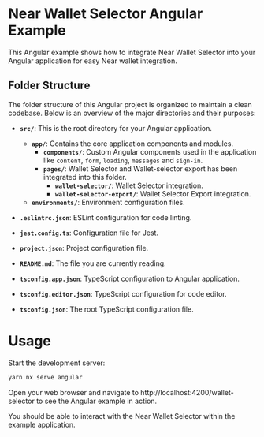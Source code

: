 # Near Wallet Selector Angular Example

This Angular example shows how to integrate Near Wallet Selector into your Angular application for easy Near wallet integration.

## Folder Structure

The folder structure of this Angular project is organized to maintain a clean codebase. Below is an overview of the major directories and their purposes:

- **`src/`**: This is the root directory for your Angular application.
  - **`app/`**: Contains the core application components and modules.
    - **`components/`**: Custom Angular components used in the application like `content`, `form`, `loading`, `messages` and `sign-in`.
    - **`pages/`**: Wallet Selector and Wallet-selector export has been integrated into this folder.
      - **`wallet-selector/`**: Wallet Selector integration.
      - **`wallet-selector-export/`**: Wallet Selector Export integration.
  - **`environments/`**: Environment configuration files.

- **`.eslintrc.json`**: ESLint configuration for code linting.
- **`jest.config.ts`**: Configuration file for Jest.
- **`project.json`**: Project configuration file.
- **`README.md`**: The file you are currently reading.
- **`tsconfig.app.json`**: TypeScript configuration to Angular application.
- **`tsconfig.editor.json`**: TypeScript configuration for code editor.
- **`tsconfig.json`**: The root TypeScript configuration file.



# Usage

Start the development server:
```bash
yarn nx serve angular
```

Open your web browser and navigate to http://localhost:4200/wallet-selector to see the Angular example in action.

You should be able to interact with the Near Wallet Selector within the example application.
